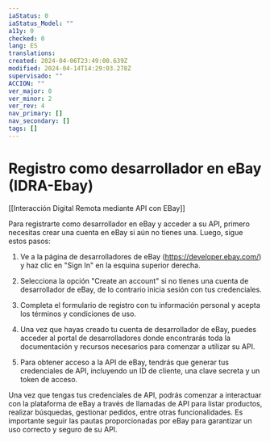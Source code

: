 ```yaml
---
iaStatus: 0
iaStatus_Model: ""
a11y: 0
checked: 0
lang: ES
translations: 
created: 2024-04-06T23:49:00.639Z
modified: 2024-04-14T14:29:03.278Z
supervisado: ""
ACCION: ""
ver_major: 0
ver_minor: 2
ver_rev: 4
nav_primary: []
nav_secondary: []
tags: []
---
```

# Registro como desarrollador en eBay (IDRA-Ebay)

[[Interacción Digital Remota mediante API con EBay]]

Para registrarte como desarrollador en eBay y acceder a su API, primero necesitas crear una cuenta en eBay si aún no tienes una. Luego, sigue estos pasos:

1. Ve a la página de desarrolladores de eBay (https://developer.ebay.com/) y haz clic en "Sign In" en la esquina superior derecha.

2. Selecciona la opción "Create an account" si no tienes una cuenta de desarrollador de eBay, de lo contrario inicia sesión con tus credenciales.

3. Completa el formulario de registro con tu información personal y acepta los términos y condiciones de uso.

4. Una vez que hayas creado tu cuenta de desarrollador de eBay, puedes acceder al portal de desarrolladores donde encontrarás toda la documentación y recursos necesarios para comenzar a utilizar su API.

5. Para obtener acceso a la API de eBay, tendrás que generar tus credenciales de API, incluyendo un ID de cliente, una clave secreta y un token de acceso.

Una vez que tengas tus credenciales de API, podrás comenzar a interactuar con la plataforma de eBay a través de llamadas de API para listar productos, realizar búsquedas, gestionar pedidos, entre otras funcionalidades. Es importante seguir las pautas proporcionadas por eBay para garantizar un uso correcto y seguro de su API.
